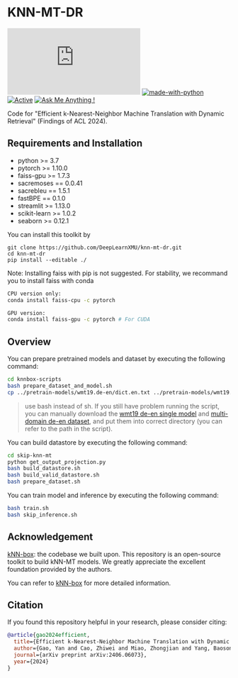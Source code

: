 # KNN-MT-DR
[![GitHub license](https://badgen.net/github/license/Naereen/Strapdown.js)](https://github.com/Naereen/StrapDown.js/blob/master/LICENSE) [![made-with-python](https://img.shields.io/badge/Made%20with-Python-1f425f.svg)](https://www.python.org/) [![Active](http://img.shields.io/badge/Status-Active-green.svg)](https://tterb.github.io) [![Ask Me Anything !](https://img.shields.io/badge/Ask%20me-anything-1abc9c.svg)](https://GitHub.com/Naereen/ama)

Code for "Efficient k-Nearest-Neighbor Machine Translation with Dynamic Retrieval" (Findings of ACL 2024).

## Requirements and Installation
* python >= 3.7
* pytorch >= 1.10.0
* faiss-gpu >= 1.7.3
* sacremoses == 0.0.41
* sacrebleu == 1.5.1
* fastBPE == 0.1.0
* streamlit >= 1.13.0
* scikit-learn >= 1.0.2
* seaborn >= 0.12.1

You can install this toolkit by
```shell
git clone https://github.com/DeepLearnXMU/knn-mt-dr.git
cd knn-mt-dr
pip install --editable ./
```

Note: Installing faiss with pip is not suggested. For stability, we recommand you to install faiss with conda

```bash
CPU version only:
conda install faiss-cpu -c pytorch

GPU version:
conda install faiss-gpu -c pytorch # For CUDA
```

## Overview

You can prepare pretrained models and dataset by executing the following command:

```bash
cd knnbox-scripts
bash prepare_dataset_and_model.sh
cp ../pretrain-models/wmt19.de-en/dict.en.txt ../pretrain-models/wmt19.de-en/fairseq-vocab.txt
```

> use bash instead of sh. If you still have problem running the script, you can manually download the [wmt19 de-en single model](https://github.com/facebookresearch/fairseq/blob/main/examples/wmt19/README.md) and [multi-domain de-en dataset](https://drive.google.com/file/d/18TXCWzoKuxWKHAaCRgddd6Ub64klrVhV/view), and put them into correct directory (you can refer to the path in the script).

You can build datastore by executing the following command:

```bash
cd skip-knn-mt
python get_output_projection.py
bash build_datastore.sh
bash build_valid_datastore.sh
bash prepare_dataset.sh
```

You can train model and inference by executing the following command:

```bash
bash train.sh
bash skip_inference.sh
```

## Acknowledgement
[kNN-box](https://github.com/NJUNLP/knn-box): the codebase we built upon. This repository is an open-source toolkit to build kNN-MT models. We greatly appreciate the excellent foundation provided by the authors.

You can refer to [kNN-box](https://github.com/NJUNLP/knn-box) for more detailed information.

## Citation
If you found this repository helpful in your research, please consider citing:
```bibtex
@article{gao2024efficient,
  title={Efficient k-Nearest-Neighbor Machine Translation with Dynamic Retrieval},
  author={Gao, Yan and Cao, Zhiwei and Miao, Zhongjian and Yang, Baosong and Liu, Shiyu and Zhang, Min and Su, Jinsong},
  journal={arXiv preprint arXiv:2406.06073},
  year={2024}
}
```
